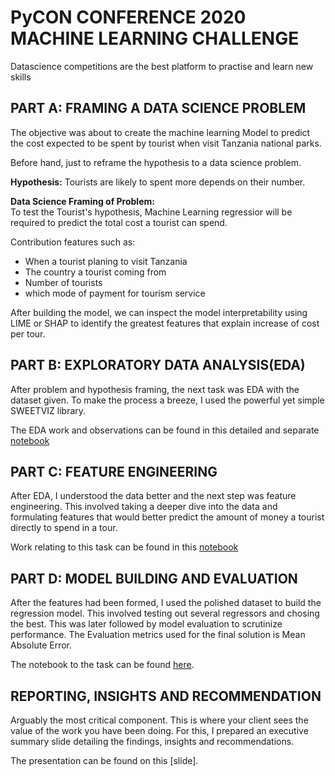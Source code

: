 # PyCON CONFERENCE 2020 MACHINE LEARNING CHALLENGE

Datascience competitions are the best platform to practise and learn new skills

## PART A: FRAMING A DATA SCIENCE PROBLEM

The objective was about to create the machine learning Model to predict the cost expected to be spent by tourist when visit Tanzania national parks.

Before hand, just to reframe the hypothesis to a data science problem.

**Hypothesis:**
Tourists  are likely to spent more depends on their number.


**Data Science Framing of Problem:** <br>
To test the Tourist's hypothesis, Machine Learning regressior will be required to predict the total cost a tourist can spend.

Contribution features such as:
- When a tourist planing to visit Tanzania
- The country a tourist coming from
- Number of tourists
- which mode of payment for tourism service

After building the model, we can inspect the model interpretability using LIME or SHAP to identify the greatest features that explain increase of cost per tour.


## PART B: EXPLORATORY DATA ANALYSIS(EDA)

After problem and hypothesis framing, the next task was EDA with the dataset given. To make the process a breeze, I used the powerful yet simple SWEETVIZ library.

The EDA work and observations can be found in this detailed and separate [notebook]()


## PART C: FEATURE ENGINEERING

After EDA, I understood the data better and the next step was feature engineering. This involved taking a deeper dive into the data and formulating features that would better predict the amount of money a tourist directly to spend in a tour. 

Work relating to this task can be found in this [notebook]()


## PART D: MODEL BUILDING AND EVALUATION

After the features had been formed, I used the polished dataset to build the regression model. This involved testing out several regressors and chosing the best. This was later followed by model evaluation to scrutinize performance. The Evaluation metrics used for the final solution is Mean Absolute Error.

The notebook to the task can be found [here]().


## REPORTING, INSIGHTS AND RECOMMENDATION

Arguably the most critical component. This is where your client sees the value of the work you have been doing. For this, I prepared an executive summary slide detailing the findings, insights and recommendations.

The presentation can be found on this [slide].